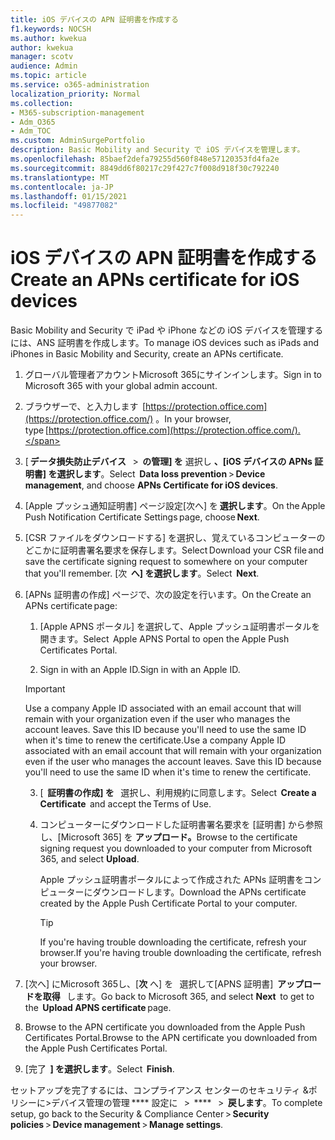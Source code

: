 ```yaml
---
title: iOS デバイスの APN 証明書を作成する
f1.keywords: NOCSH
ms.author: kwekua
author: kwekua
manager: scotv
audience: Admin
ms.topic: article
ms.service: o365-administration
localization_priority: Normal
ms.collection:
- M365-subscription-management
- Adm_O365
- Adm_TOC
ms.custom: AdminSurgePortfolio
description: Basic Mobility and Security で iOS デバイスを管理します。
ms.openlocfilehash: 85baef2defa79255d560f848e57120353fd4fa2e
ms.sourcegitcommit: 8849dd6f80217c29f427c7f008d918f30c792240
ms.translationtype: MT
ms.contentlocale: ja-JP
ms.lasthandoff: 01/15/2021
ms.locfileid: "49877082"
---
```

# <a name="create-an-apns-certificate-for-ios-devices"></a><span data-ttu-id="596ee-103">iOS デバイスの APN 証明書を作成する</span><span class="sxs-lookup"><span data-stu-id="596ee-103">Create an APNs certificate for iOS devices</span></span>

<span data-ttu-id="596ee-104">Basic Mobility and Security で iPad や iPhone などの iOS デバイスを管理するには、ANS 証明書を作成します。</span><span class="sxs-lookup"><span data-stu-id="596ee-104">To manage iOS devices such as iPads and iPhones in Basic Mobility and Security, create an APNs certificate.</span></span>

1. <span data-ttu-id="596ee-105">グローバル管理者アカウントMicrosoft 365にサインインします。</span><span class="sxs-lookup"><span data-stu-id="596ee-105">Sign in to Microsoft 365 with your global admin account.</span></span>

2. <span data-ttu-id="596ee-106">ブラウザーで、と入力します  [https://protection.office.com](https://protection.office.com/) 。</span><span class="sxs-lookup"><span data-stu-id="596ee-106">In your browser, type [https://protection.office.com](https://protection.office.com/).</span></span>

3. <span data-ttu-id="596ee-107">[ **データ損失防止デバイス**   >  **の管理] を** 選択し **、[iOS デバイスの APNs 証明書] を選択します**。</span><span class="sxs-lookup"><span data-stu-id="596ee-107">Select  **Data loss prevention** > **Device management**, and choose **APNs Certificate for iOS devices**.</span></span>

4. <span data-ttu-id="596ee-108">[Apple プッシュ通知証明書] ページ設定[次へ] を **選択します**。</span><span class="sxs-lookup"><span data-stu-id="596ee-108">On the Apple Push Notification Certificate Settings page, choose **Next**.</span></span>

5. <span data-ttu-id="596ee-109">[CSR ファイルをダウンロードする] を選択し、覚えているコンピューターのどこかに証明書署名要求を保存します。</span><span class="sxs-lookup"><span data-stu-id="596ee-109">Select Download your CSR file and save the certificate signing request to somewhere on your computer that you'll remember.</span></span> <span data-ttu-id="596ee-110">[次  **へ] を選択します**。</span><span class="sxs-lookup"><span data-stu-id="596ee-110">Select  **Next**.</span></span>

6. <span data-ttu-id="596ee-111">[APNs 証明書の作成] ページで、次の設定を行います。</span><span class="sxs-lookup"><span data-stu-id="596ee-111">On the Create an APNs certificate page:</span></span>  

    1. <span data-ttu-id="596ee-112">[Apple APNS ポータル] を選択して、Apple プッシュ証明書ポータルを開きます。</span><span class="sxs-lookup"><span data-stu-id="596ee-112">Select  Apple APNS Portal to open the Apple Push Certificates Portal.</span></span>

    2. <span data-ttu-id="596ee-113">Sign in with an Apple ID.</span><span class="sxs-lookup"><span data-stu-id="596ee-113">Sign in with an Apple ID.</span></span>

    >[!IMPORTANT]
    ><span data-ttu-id="596ee-p102">Use a company Apple ID associated with an email account that will remain with your organization even if the user who manages the account leaves. Save this ID because you'll need to use the same ID when it's time to renew the certificate.</span><span class="sxs-lookup"><span data-stu-id="596ee-p102">Use a company Apple ID associated with an email account that will remain with your organization even if the user who manages the account leaves. Save this ID because you'll need to use the same ID when it's time to renew the certificate.</span></span>

    3. <span data-ttu-id="596ee-116">[  **証明書の作成] を**   選択し、利用規約に同意します。</span><span class="sxs-lookup"><span data-stu-id="596ee-116">Select  **Create a Certificate**  and accept the Terms of Use.</span></span>

    4. <span data-ttu-id="596ee-117">コンピューターにダウンロードした証明書署名要求を [証明書] から参照し、[Microsoft 365] を **アップロード。**</span><span class="sxs-lookup"><span data-stu-id="596ee-117">Browse to the certificate signing request you downloaded to your computer from Microsoft 365, and select **Upload**.</span></span>

        <span data-ttu-id="596ee-118">Apple プッシュ証明書ポータルによって作成された APNs 証明書をコンピューターにダウンロードします。</span><span class="sxs-lookup"><span data-stu-id="596ee-118">Download the APNs certificate created by the Apple Push Certificate Portal to your computer.</span></span>

       >[!TIP]
       ><span data-ttu-id="596ee-119">If you're having trouble downloading the certificate, refresh your browser.</span><span class="sxs-lookup"><span data-stu-id="596ee-119">If you're having trouble downloading the certificate, refresh your browser.</span></span>

7. <span data-ttu-id="596ee-120">[次へ] にMicrosoft 365し、[**次** へ] を   選択して[APNS 証明書]  **アップロードを取得**   します。</span><span class="sxs-lookup"><span data-stu-id="596ee-120">Go back to Microsoft 365, and select **Next**  to get to the  **Upload APNS certificate** page.</span></span>

8. <span data-ttu-id="596ee-121"> Browse to the APN certificate you downloaded from the Apple Push Certificates Portal.</span><span class="sxs-lookup"><span data-stu-id="596ee-121">Browse to the APN certificate you downloaded from the Apple Push Certificates Portal.</span></span>

9. <span data-ttu-id="596ee-122">[完了  **] を選択します**。</span><span class="sxs-lookup"><span data-stu-id="596ee-122">Select  **Finish**.</span></span>

<span data-ttu-id="596ee-123">セットアップを完了するには、コンプライアンス センターのセキュリティ &ポリシーに>デバイス管理の管理 \*\*\*\* 設定に   >  \*\*\*\*   >  **戻します**。</span><span class="sxs-lookup"><span data-stu-id="596ee-123">To complete setup, go back to the Security & Compliance Center > **Security policies** > **Device management** > **Manage settings**.</span></span>
